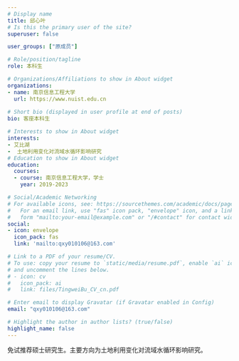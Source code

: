 ```yaml
---
# Display name
title: 邱心叶
# Is this the primary user of the site?
superuser: false

user_groups: ["原成员"]

# Role/position/tagline
role: 本科生

# Organizations/Affiliations to show in About widget
organizations:
- name: 南京信息工程大学
  url: https://www.nuist.edu.cn
  
# Short bio (displayed in user profile at end of posts)
bio: 客座本科生

# Interests to show in About widget
interests:
- 艾比湖
-  土地利用变化对流域水循环影响研究
# Education to show in About widget
education:
  courses:
  - course: 南京信息工程大学，学士
    year: 2019-2023

# Social/Academic Networking
# For available icons, see: https://sourcethemes.com/academic/docs/page-builder/#icons
#   For an email link, use "fas" icon pack, "envelope" icon, and a link in the
#   form "mailto:your-email@example.com" or "/#contact" for contact widget.
social:
- icon: envelope
  icon_pack: fas
  link: 'mailto:qxy010106@163.com'

# Link to a PDF of your resume/CV.
# To use: copy your resume to `static/media/resume.pdf`, enable `ai` icons in `params.toml`,
# and uncomment the lines below.
# - icon: cv
#   icon_pack: ai
#   link: files/TingweiBu_CV_cn.pdf

# Enter email to display Gravatar (if Gravatar enabled in Config)
email: "qxy010106@163.com"

# Highlight the author in author lists? (true/false)
highlight_name: false
---
```

免试推荐硕士研究生。主要方向为土地利用变化对流域水循环影响研究。
